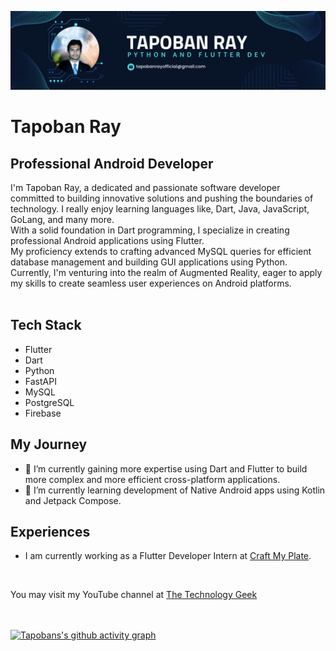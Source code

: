 ![Professional Android Developer](https://github.com/tapoban123/tapoban123/blob/main/GitHub%20Banner.png)
# Tapoban Ray
## Professional Android Developer
I'm Tapoban Ray, a dedicated and passionate software developer committed to building innovative solutions and pushing the boundaries of technology. I really enjoy learning languages like, Dart, Java, JavaScript, GoLang, and many more.<br>
With a solid foundation in Dart programming, I specialize in creating professional Android applications using Flutter.<br>
My proficiency extends to crafting advanced MySQL queries for efficient database management and building GUI applications using Python.<br>
Currently, I'm venturing into the realm of Augmented Reality, eager to apply my skills to create seamless user experiences on Android platforms.
<br><br>

## Tech Stack
 - Flutter
 - Dart
 - Python
 - FastAPI
 - MySQL
 - PostgreSQL
 - Firebase

<!--
![Flutter](https://ih1.redbubble.net/image.4858127711.2660/bg,f8f8f8-flat,750x,075,f-pad,750x1000,f8f8f8.jpg)
![Dart](https://encrypted-tbn0.gstatic.com/images?q=tbn:ANd9GcQWoxiRajTWnNdhHO1ZF2oxaJevJJZJ00AXxZxBzxEPBZGijOFEgKgYGAUtshf7jhoOEtQ&usqp=CAU)
![Python](https://www.pngitem.com/pimgs/m/139-1396035_python-logo-lens-flare-python-software-logo-png.png)
![FastAPI]([https://ih1.redbubble.net/image.4858127711.2660/bg,f8f8f8-flat,750x,075,f-pad,750x1000,f8f8f8.jpg](https://cdn.worldvectorlogo.com/logos/fastapi.svg))
![PostgreSQL](https://upload.wikimedia.org/wikipedia/commons/thumb/2/29/Postgresql_elephant.svg/993px-Postgresql_elephant.svg.png)
![MySQL](https://encrypted-tbn0.gstatic.com/images?q=tbn:ANd9GcTb9eimO5lZLpyM-qYudMVu6KTPj4U2RL715g&s)
![Firebase](https://www.cdnlogo.com/logos/f/48/firebase.svg)
-->
<!-- **Skills:** _Flutter | Dart | Firebase | Python | FastAPI | MySQL | PostgreSQL_ -->

## My Journey
- 🔭 I’m currently gaining more expertise using Dart and Flutter to build more complex and more efficient cross-platform applications.  
- 🌱 I’m currently learning development of Native Android apps using Kotlin and Jetpack Compose.

## Experiences
- I am currently working as a Flutter Developer Intern at [Craft My Plate](https://craftmyplate.com/).

<br>
<!--
<br>
[<img src='https://cdn.jsdelivr.net/npm/simple-icons@3.0.1/icons/github.svg' alt='github' height='40'>](https://github.com/tapoban123)  [<img src='https://cdn.jsdelivr.net/npm/simple-icons@3.0.1/icons/dev-dot-to.svg' alt='dev' height='40'>](https://dev.to/tapobanray)  [<img src='https://cdn.jsdelivr.net/npm/simple-icons@3.0.1/icons/linkedin.svg' alt='linkedin' height='40'>](https://www.linkedin.com/in/tapobanray/)  [<img src='https://cdn.jsdelivr.net/npm/simple-icons@3.0.1/icons/instagram.svg' alt='instagram' height='40'>](https://www.instagram.com/tapobanray/)  [<img src='https://cdn.jsdelivr.net/npm/simple-icons@3.0.1/icons/stackoverflow.svg' alt='stackoverflow' height='40'>](https://stackoverflow.com/users/22213440)  [<img src='https://cdn.jsdelivr.net/npm/simple-icons@3.0.1/icons/youtube.svg' alt='YouTube' height='40'>](https://www.youtube.com/channel/UC6R_OJsGdlbNNiApIfHjrGQ)  
-->

You may visit my YouTube channel at <a href="https://youtube.com/@TheTechnologyGeek-qt8lm?si=AaNvD1bGWwwAyrig&v=UC6R_OJsGdlbNNiApIfHjrGQ" target="_blank">The Technology Geek</a>

<!--
<br><br>
[![Tapoban's GitHub stats](https://github-readme-stats.vercel.app/api?username=tapoban123)](https://github.com/tapoban123/github-readme-stats) 
-->
<br><br>
[![Tapobans's github activity graph](https://github-readme-activity-graph.vercel.app/graph?username=tapoban123&theme=tokyo-night)](https://github.com/tapoban123/github-readme-activity-graph)


<!--
**tapoban123/tapoban123** is a ✨ _special_ ✨ repository because its `README.md` (this file) appears on your GitHub profile.

Here are some ideas to get you started:

- 🔭 I’m currently working on ...
- 🌱 I’m currently learning ...
- 👯 I’m looking to collaborate on ...
- 🤔 I’m looking for help with ...
- 💬 Ask me about ...
- 📫 How to reach me: ...
- 😄 Pronouns: ...
- ⚡ Fun fact: ...
-->

